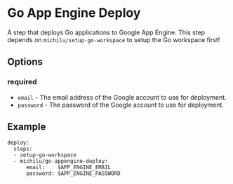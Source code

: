 # Go App Engine Deploy

A step that deploys Go applications to Google App Engine. This step depends on `michilu/setup-go-workspace` to setup the Go workspace first!

## Options

### required

* `email` - The email address of the Google account to use for deployment.
* `password` - The password of the Google account to use for deployment.

## Example

    deploy:
      steps:
      - setup-go-workspace
      - michilu/go-appengine-deploy:
          email:    $APP_ENGINE_EMAIL
          password: $APP_ENGINE_PASSWORD
